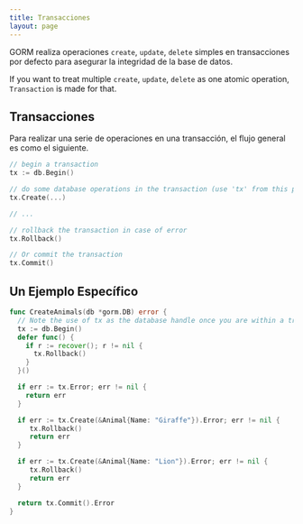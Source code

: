 ```yaml
---
title: Transacciones
layout: page
---
```


GORM realiza operaciones `create`, `update`, `delete` simples en transacciones por defecto para asegurar la integridad de la base de datos.

If you want to treat multiple `create`, `update`, `delete` as one atomic operation, `Transaction` is made for that.

## Transacciones

Para realizar una serie de operaciones en una transacción, el flujo general es como el siguiente.

```go
// begin a transaction
tx := db.Begin()

// do some database operations in the transaction (use 'tx' from this point, not 'db')
tx.Create(...)

// ...

// rollback the transaction in case of error
tx.Rollback()

// Or commit the transaction
tx.Commit()
```

## Un Ejemplo Específico

```go
func CreateAnimals(db *gorm.DB) error {
  // Note the use of tx as the database handle once you are within a transaction
  tx := db.Begin()
  defer func() {
    if r := recover(); r != nil {
      tx.Rollback()
    }
  }()

  if err := tx.Error; err != nil {
    return err
  }

  if err := tx.Create(&Animal{Name: "Giraffe"}).Error; err != nil {
     tx.Rollback()
     return err
  }

  if err := tx.Create(&Animal{Name: "Lion"}).Error; err != nil {
     tx.Rollback()
     return err
  }

  return tx.Commit().Error
}
```
